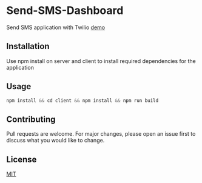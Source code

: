 # Send-SMS-Dashboard

Send SMS application with Twilio [demo](https://send-sms-dashboard.herokuapp.com/)

## Installation

Use npm install on server and client to install required dependencies for the application 

## Usage

```node.js
npm install && cd client && npm install && npm run build

```

## Contributing

Pull requests are welcome. For major changes, please open an issue first
to discuss what you would like to change.

## License

[MIT](https://choosealicense.com/licenses/mit/)

